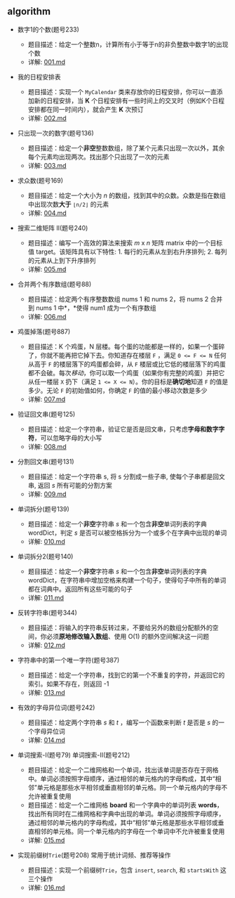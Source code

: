 ## algorithm

- 数字1的个数(题号233)
  - 题目描述：给定一个整数n，计算所有小于等于n的非负整数中数字1的出现个数
  - 详解: [001.md](https://github.com/GYQ2017/algorithm/blob/master/LC_File/001.md)
- 我的日程安排表
  - 题目描述：实现一个 `MyCalendar` 类来存放你的日程安排，你可以一直添加新的日程安排，当 **K** 个日程安排有一些时间上的交叉时（例如K个日程安排都在同一时间内），就会产生 **K** 次预订
  - 详解: [002.md](https://github.com/GYQ2017/algorithm/blob/master/LC_File/002.md)
- 只出现一次的数字(题号136)
  - 题目描述：给定一个**非空**整数数组，除了某个元素只出现一次以外，其余每个元素均出现两次。找出那个只出现了一次的元素
  - 详解: [003.md](https://github.com/GYQ2017/algorithm/blob/master/LC_File/003.md)
- 求众数(题号169)
  - 题目描述：给定一个大小为 *n* 的数组，找到其中的众数。众数是指在数组中出现次数**大于** `⌊n/2⌋` 的元素
  - 详解: [004.md](https://github.com/GYQ2017/algorithm/blob/master/LC_File/004.md)
- 搜索二维矩阵 II(题号240)
  - 题目描述：编写一个高效的算法来搜索 *m* x *n* 矩阵 matrix 中的一个目标值 target。该矩阵具有以下特性: 1. 每行的元素从左到右升序排列;  2. 每列的元素从上到下升序排列
  - 详解: [005.md](https://github.com/GYQ2017/algorithm/blob/master/LC_File/005.md) 
- 合并两个有序数组(题号88)
  - 题目描述：给定两个有序整数数组 nums 1 和 nums 2，将 nums 2 合并到 nums 1 中*，*使得 num1 成为一个有序数组
  - 详解: [006.md](https://github.com/GYQ2017/algorithm/blob/master/LC_File/006.md) 
- 鸡蛋掉落(题号887)
  - 题目描述：K 个鸡蛋，N 层楼。每个蛋的功能都是一样的，如果一个蛋碎了，你就不能再把它掉下去。你知道存在楼层 `F` ，满足 `0 <= F <= N` 任何从高于 `F` 的楼层落下的鸡蛋都会碎，从 `F` 楼层或比它低的楼层落下的鸡蛋都不会破。每次*移动*，你可以取一个鸡蛋（如果你有完整的鸡蛋）并把它从任一楼层 `X` 扔下（满足 `1 <= X <= N`）。你的目标是**确切地**知道 `F` 的值是多少。无论 `F` 的初始值如何，你确定 `F` 的值的最小移动次数是多少
  - 详解: [007.md](https://github.com/GYQ2017/algorithm/blob/master/LC_File/007.md) 
- 验证回文串(题号125)
  - 题目描述：给定一个字符串，验证它是否是回文串，只考虑**字母和数字字符**，可以忽略字母的大小写
  - 详解: [008.md](https://github.com/GYQ2017/algorithm/blob/master/LC_File/008.md) 
- 分割回文串(题号131)
  - 题目描述：给定一个字符串 s, 将 s 分割成一些子串, 使每个子串都是回文串, 返回 *s* 所有可能的分割方案
  - 详解: [009.md](https://github.com/GYQ2017/algorithm/blob/master/LC_File/009.md) 
- 单词拆分(题号139)
  - 题目描述：给定一个**非空**字符串 *s* 和一个包含**非空**单词列表的字典 wordDict，判定 *s* 是否可以被空格拆分为一个或多个在字典中出现的单词
  - 详解: [010.md](https://github.com/GYQ2017/algorithm/blob/master/LC_File/010.md) 
- 单词拆分2(题号140)
  - 题目描述：给定一个**非空**字符串 *s* 和一个包含**非空**单词列表的字典 wordDict，在字符串中增加空格来构建一个句子，使得句子中所有的单词都在词典中。返回所有这些可能的句子
  - 详解: [011.md](https://github.com/GYQ2017/algorithm/blob/master/LC_File/011.md) 
- 反转字符串(题号344)
  - 题目描述：将输入的字符串反转过来，不要给另外的数组分配额外的空间，你必须**原地修改输入数组**、使用 O(1) 的额外空间解决这一问题
  - 详解: [012.md](https://github.com/GYQ2017/algorithm/blob/master/LC_File/012.md) 

- 字符串中的第一个唯一字符(题号387)
  - 题目描述：给定一个字符串，找到它的第一个不重复的字符，并返回它的索引。如果不存在，则返回 -1
  - 详解: [013.md](https://github.com/GYQ2017/algorithm/blob/master/LC_File/013.md) 
- 有效的字母异位词(题号242)
  - 题目描述：给定两个字符串 *s* 和 *t* ，编写一个函数来判断 *t* 是否是 *s* 的一个字母异位词
  - 详解: [014.md](https://github.com/GYQ2017/algorithm/blob/master/LC_File/014.md) 
- 单词搜索-I(题号79)    单词搜索-II(题号212)
  - 题目描述：给定一个二维网格和一个单词，找出该单词是否存在于网格中。单词必须按照字母顺序，通过相邻的单元格内的字母构成，其中“相邻”单元格是那些水平相邻或垂直相邻的单元格。同一个单元格内的字母不允许被重复使用
  - 题目描述：给定一个二维网格 **board** 和一个字典中的单词列表 **words**，找出所有同时在二维网格和字典中出现的单词。单词必须按照字母顺序，通过相邻的单元格内的字母构成，其中“相邻”单元格是那些水平相邻或垂直相邻的单元格。同一个单元格内的字母在一个单词中不允许被重复使用
  - 详解: [015.md](https://github.com/GYQ2017/algorithm/blob/master/LC_File/015.md) 

- 实现前缀树`Trie`(题号208) 常用于统计词频、推荐等操作
  - 题目描述：实现一个前缀树`Trie`，包含 `insert`, `search`, 和 `startsWith` 这三个操作
  - 详解: [016.md](https://github.com/GYQ2017/algorithm/blob/master/LC_File/016.md) 

